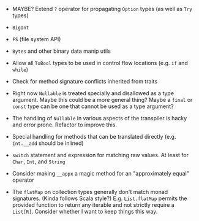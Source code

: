 * MAYBE? Extend `?` operator for propagating `Option` types (as well as `Try` types)
* `BigInt`
* `FS` (file system API)
* `Bytes` and other binary data manip utils
* Allow all `ToBool` types to be used in control flow locations (e.g. `if` and `while`)
* Check for method signature conflicts inherited from traits
* Right now `Nullable` is treated specially and disallowed as a type argument.
    Maybe this could be a more general thing? Maybe a `final` or `const` type can be one
    that cannot be used as a type argument?
* The handling of `Nullable` in various aspects of the transpiler is hacky and error prone.
    Refactor to improve this.
* Special handling for methods that can be translated directly (e.g. `Int.__add`
    should be inlined)
* `switch` statement and expression for matching raw values.
    At least for `Char`, `Int`, and `String`
* Consider making `__appx` a magic method for an "approximately equal" operator

* The `flatMap` on collection types generally don't match monad signatures.
    (Kinda follows Scala style?)
    E.g. `List.flatMap` permits the provided function to return any iterable
    and not strictly require a `List[R]`.
    Consider whether I want to keep things this way.
